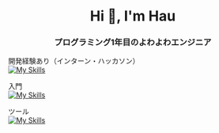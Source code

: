 <h1 align="center">Hi 👋, I'm Hau</h1>
<h3 align="center">プログラミング1年目のよわよわエンジニア</h3>


開発経験あり（インターン・ハッカソン）<br/>
[![My Skills](https://skillicons.dev/icons?i=html,css,django,docker,firebase,go,js,mysql,nextjs,py,react,redis,tailwind,ts)](https://skillicons.dev)


入門<br/>
[![My Skills](https://skillicons.dev/icons?i=aws,azure,c,cpp,java,p5js,ruby,unity,wordpress)](https://skillicons.dev)

ツール<br/>
[![My Skills](https://skillicons.dev/icons?i=anaconda,arduino,atom,discord,figma,github,matlab,notion,postman,vscode)](https://skillicons.dev)
